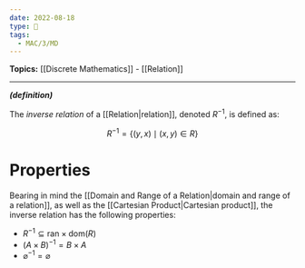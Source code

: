 ```yaml
---
date: 2022-08-18
type: 🧠
tags:
  - MAC/3/MD
---
```


**Topics:** [[Discrete Mathematics]] - [[Relation]]

---

_**(definition)**_

The _inverse relation_ of a [[Relation|relation]], denoted $R^{-1}$, is defined as:

$$
R^{-1} = \{ (y,x) \mid (x,y) \in R \}
$$

# Properties

Bearing in mind the [[Domain and Range of a Relation|domain and range of a relation]], as well as the [[Cartesian Product|Cartesian product]], the inverse relation has the following properties:

- $R^{-1} \subseteq \text{ran} \times \text{dom}(R)$
- $(A \times B)^{-1} = B \times A$
- $\varnothing^{-1} = \varnothing$
